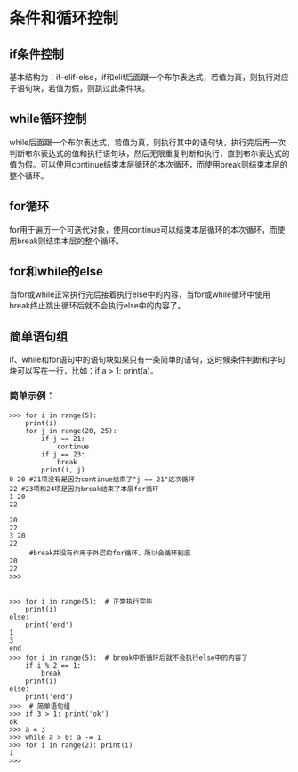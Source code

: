 # 条件和循环控制

## if条件控制

基本结构为：if-elif-else，if和elif后面跟一个布尔表达式，若值为真，则执行对应子语句块，若值为假，则跳过此条件块。

## while循环控制

while后面跟一个布尔表达式，若值为真，则执行其中的语句块，执行完后再一次判断布尔表达式的值和执行语句块，然后无限重复判断和执行，直到布尔表达式的值为假。可以使用continue结束本层循环的本次循环，而使用break则结束本层的整个循环。

## for循环

for用于遍历一个可迭代对象，使用continue可以结束本层循环的本次循环，而使用break则结束本层的整个循环。

## for和while的else

当for或while正常执行完后接着执行else中的内容，当for或while循环中使用break终止跳出循环后就不会执行else中的内容了。

## 简单语句组

if、while和for语句中的语句块如果只有一条简单的语句，这时候条件判断和字句块可以写在一行，比如：if a &gt; 1: print\(a\)。

### 简单示例：

```text
>>> for i in range(5):
    print(i)
    for j in range(20, 25):
        if j == 21:
            continue
        if j == 23:
            break
        print(i, j)
0 20 #21项没有是因为continue结束了"j == 21"这次循环
22 #23项和24项是因为break结束了本层for循环
1 20
22

20
22
3 20
22
     #break并没有作用于外层的for循环，所以会循环到底
20
22
>>> 


>>> for i in range(5):  # 正常执行完毕
    print(i)
else:
    print('end')
1
3
end
>>> for i in range(5):  # break中断循环后就不会执行else中的内容了
    if i % 2 == 1:
        break
    print(i)
else:
    print('end')
>>>  # 简单语句组
>>> if 3 > 1: print('ok')
ok
>>> a = 3
>>> while a > 0: a -= 1
>>> for i in range(2): print(i)
1
>>>
```



